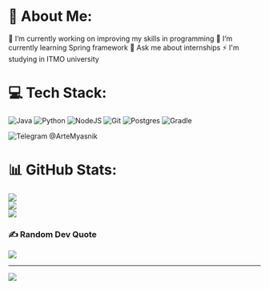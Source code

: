 # 💫 About Me:
🔭 I’m currently working on improving my skills in programming
🌱 I’m currently learning Spring framework
💬 Ask me about internships
⚡ I'm studying in ITMO university


# 💻 Tech Stack:
![Java](https://img.shields.io/badge/java-%23ED8B00.svg?style=for-the-badge&logo=java&logoColor=white) ![Python](https://img.shields.io/badge/python-3670A0?style=for-the-badge&logo=python&logoColor=ffdd54) ![NodeJS](https://img.shields.io/badge/node.js-6DA55F?style=for-the-badge&logo=node.js&logoColor=white) ![Git](https://img.shields.io/badge/git-%23F05033.svg?style=for-the-badge&logo=git&logoColor=white) ![Postgres](https://img.shields.io/badge/postgres-%23316192.svg?style=for-the-badge&logo=postgresql&logoColor=white)  ![Gradle](https://img.shields.io/badge/Gradle-02303A.svg?style=for-the-badge&logo=Gradle&logoColor=white)

![Telegram](https://img.shields.io/badge/Telegram-2CA5E0?style=for-the-badge&logo=telegram&logoColor=white) @ArteMyasnik

# 📊 GitHub Stats:
![](https://github-readme-stats.vercel.app/api?username=ArteMyasnik&theme=ayu-mirage&hide_border=false&include_all_commits=false&count_private=false)<br/>
![](https://github-readme-streak-stats.herokuapp.com/?user=ArteMyasnik&theme=ayu-mirage&hide_border=false)<br/>
![](https://github-readme-stats.vercel.app/api/top-langs/?username=ArteMyasnik&theme=ayu-mirage&hide_border=false&include_all_commits=false&count_private=false&layout=compact)

### ✍️ Random Dev Quote
![](https://quotes-github-readme.vercel.app/api?type=horizontal&theme=gruvbox)

---
[![](https://visitcount.itsvg.in/api?id=ArteMyasnik&icon=0&color=7)](https://visitcount.itsvg.in)
